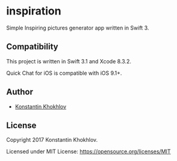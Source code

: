 # inspiration
Simple Inspiring pictures generator app written in Swift 3.

## Compatibility

This project is written in Swift 3.1 and Xcode 8.3.2.

Quick Chat for iOS is compatible with iOS 9.1+.

## Author

* [Konstantin Khokhlov](https://ru.linkedin.com/in/const)

## License

Copyright 2017 Konstantin Khokhlov.

Licensed under MIT License: https://opensource.org/licenses/MIT
